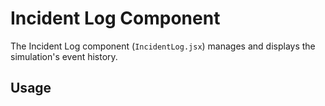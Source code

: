 # Incident Log Component

The Incident Log component (`IncidentLog.jsx`) manages and displays the simulation's event history.

## Usage 